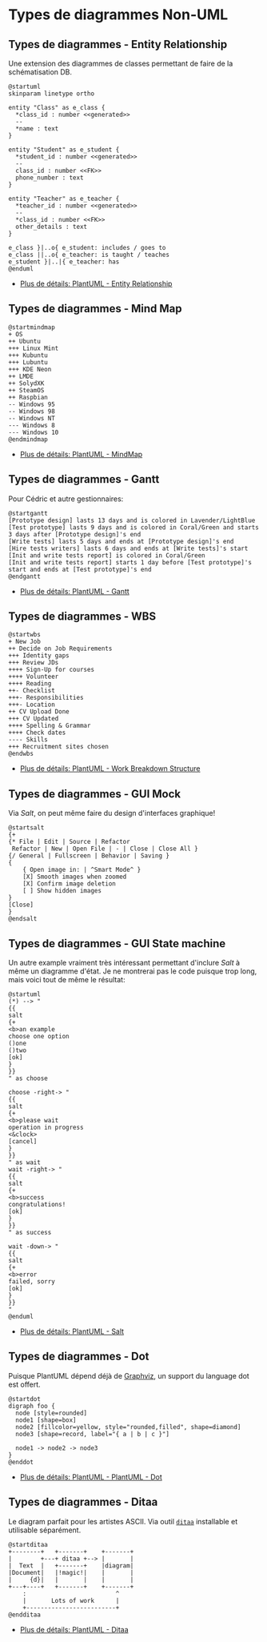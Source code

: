 # Types de diagrammes Non-UML

## Types de diagrammes - Entity Relationship

Une extension des diagrammes de classes permettant de faire
de la schématisation DB.

```{.plantuml .column-split}
@startuml
skinparam linetype ortho

entity "Class" as e_class {
  *class_id : number <<generated>>
  --
  *name : text
}

entity "Student" as e_student {
  *student_id : number <<generated>>
  --
  class_id : number <<FK>>
  phone_number : text
}

entity "Teacher" as e_teacher {
  *teacher_id : number <<generated>>
  --
  *class_id : number <<FK>>
  other_details : text
}

e_class }|..o{ e_student: includes / goes to
e_class ||..o{ e_teacher: is taught / teaches
e_student }|..|{ e_teacher: has
@enduml
```

 -  [Plus de détails: PlantUML - Entity Relationship](https://plantuml.com/ie-diagram)


## Types de diagrammes - Mind Map

```{.plantuml .column-split}
@startmindmap
+ OS
++ Ubuntu
+++ Linux Mint
+++ Kubuntu
+++ Lubuntu
+++ KDE Neon
++ LMDE
++ SolydXK
++ SteamOS
++ Raspbian
-- Windows 95
-- Windows 98
-- Windows NT
--- Windows 8
--- Windows 10
@endmindmap
```

 -  [Plus de détails: PlantUML - MindMap](https://plantuml.com/mindmap-diagram)

## Types de diagrammes - Gantt

Pour Cédric et autre gestionnaires:

```{.plantuml .column-split}
@startgantt
[Prototype design] lasts 13 days and is colored in Lavender/LightBlue
[Test prototype] lasts 9 days and is colored in Coral/Green and starts 3 days after [Prototype design]'s end
[Write tests] lasts 5 days and ends at [Prototype design]'s end
[Hire tests writers] lasts 6 days and ends at [Write tests]'s start
[Init and write tests report] is colored in Coral/Green
[Init and write tests report] starts 1 day before [Test prototype]'s start and ends at [Test prototype]'s end
@endgantt
```

 -  [Plus de détails: PlantUML - Gantt](https://plantuml.com/gantt-diagram)


## Types de diagrammes - WBS


```{.plantuml .column-split}
@startwbs
+ New Job
++ Decide on Job Requirements
+++ Identity gaps
+++ Review JDs
++++ Sign-Up for courses
++++ Volunteer
++++ Reading
++- Checklist
+++- Responsibilities
+++- Location
++ CV Upload Done
+++ CV Updated
++++ Spelling & Grammar
++++ Check dates
---- Skills
+++ Recruitment sites chosen
@endwbs
```

 -  [Plus de détails: PlantUML - Work Breakdown Structure](https://plantuml.com/wbs-diagram)


## Types de diagrammes - GUI Mock

Via *Salt*, on peut même faire du design d'interfaces graphique!

```{.plantuml .column-split}
@startsalt
{+
{* File | Edit | Source | Refactor 
 Refactor | New | Open File | - | Close | Close All }
{/ General | Fullscreen | Behavior | Saving }
{
	{ Open image in: | ^Smart Mode^ }
	[X] Smooth images when zoomed
	[X] Confirm image deletion
	[ ] Show hidden images 
}
[Close]
}
@endsalt

```

## Types de diagrammes - GUI State machine

Un autre example vraiment très intéressant permettant d'inclure *Salt*
à même un diagramme d'état. Je ne montrerai pas le code puisque trop
long, mais voici tout de même le résultat:

```{.plantuml}
@startuml
(*) --> "
{{
salt
{+
<b>an example
choose one option
()one
()two
[ok]
}
}}
" as choose
 
choose -right-> "
{{
salt
{+
<b>please wait
operation in progress
<&clock>
[cancel]
}
}}
" as wait
wait -right-> "
{{
salt
{+
<b>success
congratulations!
[ok]
}
}}
" as success
 
wait -down-> "
{{
salt
{+
<b>error
failed, sorry
[ok]
}
}}
"
@enduml
```

 -  [Plus de détails: PlantUML - Salt](https://plantuml.com/salt)


## Types de diagrammes - Dot

Puisque PlantUML dépend déjà de [Graphviz](https://www.graphviz.org/),
un support du language dot est offert.


```{.plantuml .column-split}
@startdot
digraph foo {
  node [style=rounded]
  node1 [shape=box]
  node2 [fillcolor=yellow, style="rounded,filled", shape=diamond]
  node3 [shape=record, label="{ a | b | c }"]

  node1 -> node2 -> node3
}
@enddot
```

 -  [Plus de détails: PlantUML - PlantUML - Dot](https://plantuml.com/ditaa)


## Types de diagrammes - Ditaa

Le diagram parfait pour les artistes ASCII. Via outil
[`ditaa`](http://ditaa.sourceforge.net/) installable et utilisable séparément.

```{.plantuml .column-split output=png}
@startditaa
+--------+   +-------+    +-------+
|        +---+ ditaa +--> |       |
|  Text  |   +-------+    |diagram|
|Document|   |!magic!|    |       |
|     {d}|   |       |    |       |
+---+----+   +-------+    +-------+
	:                         ^
	|       Lots of work      |
	+-------------------------+
@endditaa
```

 -  [Plus de détails: PlantUML - Ditaa](https://plantuml.com/ditaa)

